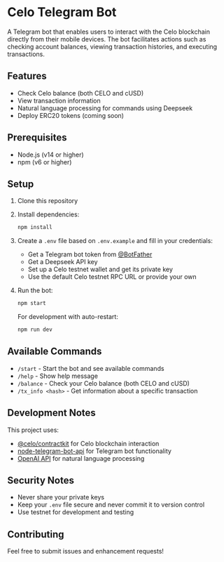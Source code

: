 # Celo Telegram Bot

A Telegram bot that enables users to interact with the Celo blockchain directly from their mobile devices. The bot facilitates actions such as checking account balances, viewing transaction histories, and executing transactions.

## Features

- Check Celo balance (both CELO and cUSD)
- View transaction information
- Natural language processing for commands using Deepseek
- Deploy ERC20 tokens (coming soon)

## Prerequisites

- Node.js (v14 or higher)
- npm (v6 or higher)

## Setup

1. Clone this repository
2. Install dependencies:
   ```bash
   npm install
   ```

3. Create a `.env` file based on `.env.example` and fill in your credentials:
   - Get a Telegram bot token from [@BotFather](https://t.me/BotFather)
   - Get a Deepseek API key
   - Set up a Celo testnet wallet and get its private key
   - Use the default Celo testnet RPC URL or provide your own

4. Run the bot:
   ```bash
   npm start
   ```

   For development with auto-restart:
   ```bash
   npm run dev
   ```

## Available Commands

- `/start` - Start the bot and see available commands
- `/help` - Show help message
- `/balance` - Check your Celo balance (both CELO and cUSD)
- `/tx_info <hash>` - Get information about a specific transaction

## Development Notes

This project uses:
- [@celo/contractkit](https://www.npmjs.com/package/@celo/contractkit) for Celo blockchain interaction
- [node-telegram-bot-api](https://www.npmjs.com/package/node-telegram-bot-api) for Telegram bot functionality
- [OpenAI API](https://openai.com/api/) for natural language processing

## Security Notes

- Never share your private keys
- Keep your `.env` file secure and never commit it to version control
- Use testnet for development and testing

## Contributing

Feel free to submit issues and enhancement requests!